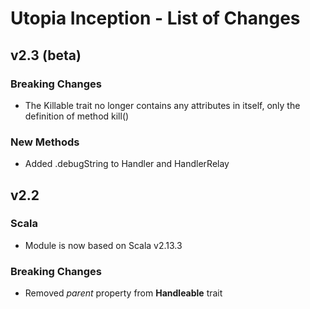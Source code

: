 # Utopia Inception - List of Changes
## v2.3 (beta)
### Breaking Changes
- The Killable trait no longer contains any attributes in itself, only the definition of method kill()
### New Methods
- Added .debugString to Handler and HandlerRelay

## v2.2
### Scala
- Module is now based on Scala v2.13.3
### Breaking Changes
- Removed *parent* property from **Handleable** trait